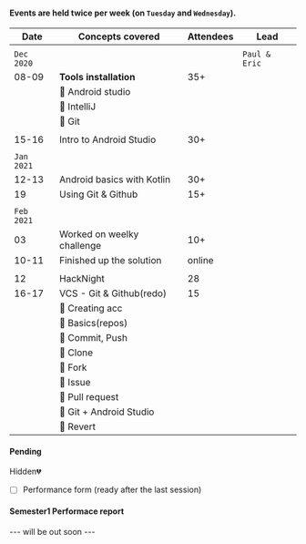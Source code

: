 #### Events are held twice per week (on `Tuesday` and `Wednesday`).

|     Date     |     Concepts covered      |    Attendees       |     Lead      |
|     ---      |           ---             |       ---          |     ---       |
|              |                           |                    |               |
|  `Dec 2020`  |                           |                    | `Paul & Eric` |
|    08-09     |  **Tools installation**   |       35+          | |
|              | :small_orange_diamond: Android studio          | |             |
|              | :small_orange_diamond: IntelliJ                | |             |
|              | :small_orange_diamond: Git                     | |             |
|              |                           |                    | |
|    15-16     | Intro to Android Studio   |       30+          | |
|              |                           |                    | |
| `Jan 2021`   |                           |                    | |
|    12-13     |Android basics with Kotlin |        30+         | |
|     19       |   Using Git & Github      |        15+         | |
|              |                           |                    | |
| `Feb 2021`   |                           |                    | |
|     03       |Worked on weelky challenge |        10+         | |
|    10-11     |  Finished up the solution |       online       | |
|              |                           |                    | |
|      12      |         HackNight         |          28        | |
|    16-17     |  VCS - Git & Github(redo) |          15        | |
|              | :small_orange_diamond: Creating acc            | |              |
|              | :small_orange_diamond: Basics(repos)           | |              |
|              | :small_orange_diamond: Commit, Push            | |              |
|              | :small_orange_diamond: Clone                   | |              |
|              | :small_orange_diamond: Fork                    | |              |
|              | :small_orange_diamond: Issue                   | |              |
|              | :small_orange_diamond: Pull request            | |              |
|              | :small_orange_diamond: Git + Android Studio    | |              |
|              | :small_orange_diamond: Revert                  | |              |

#### Pending
Hidden💔
<!--
- [ ] Permissions
- [ ] Dialogs
- [ ] Intro to JetPack :rocket:
-->
- [ ] Performance form (ready after the last session)

#### Semester1 Performace report

--- will be out soon ---
